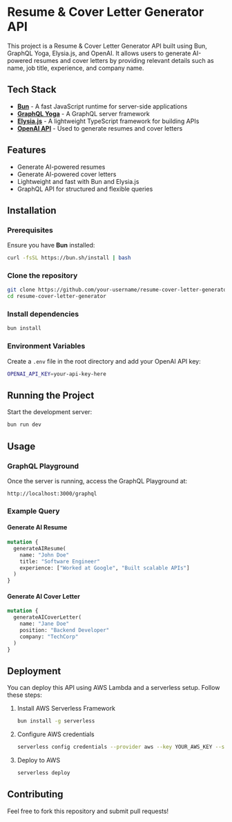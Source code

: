 # Resume & Cover Letter Generator API

This project is a Resume & Cover Letter Generator API built using Bun, GraphQL Yoga, Elysia.js, and OpenAI. It allows users to generate AI-powered resumes and cover letters by providing relevant details such as name, job title, experience, and company name.

## Tech Stack

- **[Bun](https://bun.sh/)** - A fast JavaScript runtime for server-side applications
- **[GraphQL Yoga](https://the-guild.dev/graphql/yoga-server)** - A GraphQL server framework
- **[Elysia.js](https://elysiajs.com/)** - A lightweight TypeScript framework for building APIs
- **[OpenAI API](https://platform.openai.com/)** - Used to generate resumes and cover letters

## Features

- Generate AI-powered resumes
- Generate AI-powered cover letters
- Lightweight and fast with Bun and Elysia.js
- GraphQL API for structured and flexible queries

## Installation

### Prerequisites

Ensure you have **Bun** installed:

```sh
curl -fsSL https://bun.sh/install | bash
```

### Clone the repository

```sh
git clone https://github.com/your-username/resume-cover-letter-generator.git
cd resume-cover-letter-generator
```

### Install dependencies

```sh
bun install
```

### Environment Variables

Create a `.env` file in the root directory and add your OpenAI API key:

```sh
OPENAI_API_KEY=your-api-key-here
```

## Running the Project

Start the development server:

```sh
bun run dev
```

## Usage

### GraphQL Playground

Once the server is running, access the GraphQL Playground at:

```
http://localhost:3000/graphql
```

### Example Query

#### Generate AI Resume

```graphql
mutation {
  generateAIResume(
    name: "John Doe"
    title: "Software Engineer"
    experience: ["Worked at Google", "Built scalable APIs"]
  )
}
```

#### Generate AI Cover Letter

```graphql
mutation {
  generateAICoverLetter(
    name: "Jane Doe"
    position: "Backend Developer"
    company: "TechCorp"
  )
}
```

## Deployment

You can deploy this API using AWS Lambda and a serverless setup. Follow these steps:

1. Install AWS Serverless Framework
   ```sh
   bun install -g serverless
   ```
2. Configure AWS credentials
   ```sh
   serverless config credentials --provider aws --key YOUR_AWS_KEY --secret YOUR_AWS_SECRET
   ```
3. Deploy to AWS
   ```sh
   serverless deploy
   ```

## Contributing

Feel free to fork this repository and submit pull requests!
